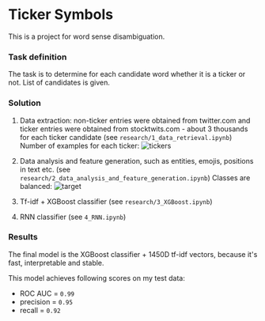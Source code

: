 # Ticker Symbols
This is a project for word sense disambiguation.

### Task definition
The task is to determine for each candidate word whether it is a ticker or not. List of candidates is given.

### Solution
1) Data extraction: non-ticker entries were obtained from twitter.com and ticker entries were obtained from stocktwits.com - about 3 thousands for each ticker candidate (see `research/1_data_retrieval.ipynb`)
Number of examples for each ticker:
![tickers](https://user-images.githubusercontent.com/82182857/121756887-5a596000-cb24-11eb-9bda-db7c146f3e67.jpg)

2) Data analysis and feature generation, such as entities, emojis, positions in text etc. (see `research/2_data_analysis_and_feature_generation.ipynb`) 
Classes are balanced: 
![target](https://user-images.githubusercontent.com/82182857/121756917-7826c500-cb24-11eb-9ac3-58e267ae7967.jpg)

3) Tf-idf + XGBoost classifier (see `research/3_XGBoost.ipynb`)

4) RNN classifier (see `4_RNN.ipynb`)

### Results

The final model is the XGBoost classifier + 1450D tf-idf vectors, because it's fast, interpretable and stable.

This model achieves following scores on my test data:

* ROC AUC = `0.99`
* precision = `0.95`
* recall = `0.92`
